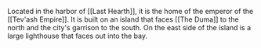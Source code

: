 Located in the harbor of [[Last Hearth]], it is the home of the emperor of the [[Tev'ash Empire]]. It is built on an island that faces  [[The Duma]] to the north and the city's garrison to the south. On the east side of the island is a large lighthouse that faces out into the bay.